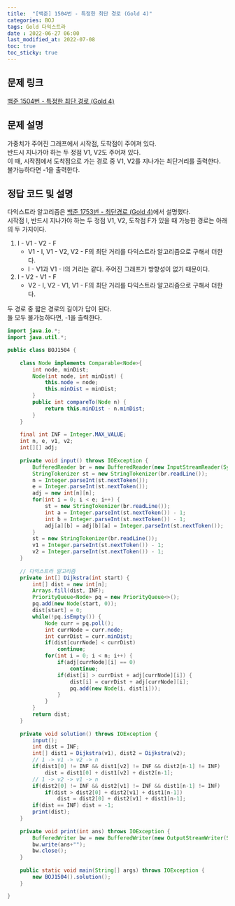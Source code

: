 ```yaml
---
title:  "[백준] 1504번 - 특정한 최단 경로 (Gold 4)"
categories: BOJ
tags: Gold 다익스트라
date : 2022-06-27 06:00
last_modified_at: 2022-07-08
toc: true
toc_sticky: true
---
```


## 문제 링크

[백준 1504번 - 특정한 최단 경로 (Gold 4)](https://www.acmicpc.net/problem/1504)

## 문제 설명

가중치가 주어진 그래프에서 시작점, 도착점이 주어져 있다.  
반드시 지나가야 하는 두 정점 V1, V2도 주어져 있다.  
이 때, 시작점에서 도착점으로 가는 경로 중 V1, V2를 지나가는 최단거리를 출력한다.  
불가능하다면 -1을 출력한다.

## 정답 코드 및 설명

다익스트라 알고리즘은 [백준 1753번 - 최단경로 (Gold 4)](/백준/boj-gold-1753)에서 설명했다.  
시작점 I, 반드시 지나가야 하는 두 정점 V1, V2, 도착점 F가 있을 때 가능한 경로는 아래의 두 가지이다.

1. I - V1 - V2 - F
   - V1 - I, V1 - V2, V2 - F의 최단 거리를 다익스트라 알고리즘으로 구해서 더한다.
   - I - V1과 V1 - I의 거리는 같다. 주어진 그래프가 방향성이 없기 때문이다.
2. I - V2 - V1 - F
   - V2 - I, V2 - V1, V1 - F의 최단 거리를 다익스트라 알고리즘으로 구해서 더한다.

두 경로 중 짧은 경로의 길이가 답이 된다.  
둘 모두 불가능하다면, -1을 출력한다.

```java
import java.io.*;
import java.util.*;

public class BOJ1504 {
    
    class Node implements Comparable<Node>{
        int node, minDist;
        Node(int node, int minDist) {
            this.node = node;
            this.minDist = minDist;
        }
        public int compareTo(Node n) {
            return this.minDist - n.minDist;
        }
    }
    
    final int INF = Integer.MAX_VALUE;
    int n, e, v1, v2;
    int[][] adj;
    
    private void input() throws IOException {
        BufferedReader br = new BufferedReader(new InputStreamReader(System.in));
        StringTokenizer st = new StringTokenizer(br.readLine());
        n = Integer.parseInt(st.nextToken());
        e = Integer.parseInt(st.nextToken());
        adj = new int[n][n];
        for(int i = 0; i < e; i++) {
            st = new StringTokenizer(br.readLine());
            int a = Integer.parseInt(st.nextToken()) - 1;
            int b = Integer.parseInt(st.nextToken()) - 1;
            adj[a][b] = adj[b][a] = Integer.parseInt(st.nextToken());
        }
        st = new StringTokenizer(br.readLine());
        v1 = Integer.parseInt(st.nextToken()) - 1;
        v2 = Integer.parseInt(st.nextToken()) - 1;
    }
    
    // 다익스트라 알고리즘
    private int[] Dijkstra(int start) {
        int[] dist = new int[n];
        Arrays.fill(dist, INF);
        PriorityQueue<Node> pq = new PriorityQueue<>();
        pq.add(new Node(start, 0));
        dist[start] = 0;
        while(!pq.isEmpty()) {
            Node curr = pq.poll();
            int currNode = curr.node;
            int currDist = curr.minDist;
            if(dist[currNode] < currDist)
                continue;
            for(int i = 0; i < n; i++) {
                if(adj[currNode][i] == 0)
                    continue;
                if(dist[i] > currDist + adj[currNode][i]) {
                    dist[i] = currDist + adj[currNode][i];
                    pq.add(new Node(i, dist[i]));
                }
            }
        }
        return dist;
    }
    
    private void solution() throws IOException {
        input();
        int dist = INF;
        int[] dist1 = Dijkstra(v1), dist2 = Dijkstra(v2);
        // 1 -> v1 -> v2 -> n
        if(dist1[0] != INF && dist1[v2] != INF && dist2[n-1] != INF)
            dist = dist1[0] + dist1[v2] + dist2[n-1];
        // 1 -> v2 -> v1 -> n
        if(dist2[0] != INF && dist2[v1] != INF && dist1[n-1] != INF)
            if(dist > dist2[0] + dist2[v1] + dist1[n-1])
                dist = dist2[0] + dist2[v1] + dist1[n-1];
        if(dist == INF) dist = -1;
        print(dist);
    }
    
    private void print(int ans) throws IOException {
        BufferedWriter bw = new BufferedWriter(new OutputStreamWriter(System.out));
        bw.write(ans+"");
        bw.close();
    }
    
    public static void main(String[] args) throws IOException {
        new BOJ1504().solution();
    }

}
```
